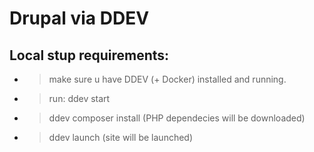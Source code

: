 # Drupal via DDEV

## Local stup requirements:

- > make sure u have DDEV (+ Docker) installed and running.
- > run: ddev start
- > ddev composer install (PHP dependecies will be downloaded)
- > ddev launch (site will be launched)
